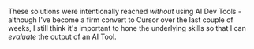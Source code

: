 These solutions were intentionally reached _without_ using AI Dev Tools - although I've become a firm convert to Cursor over the last couple of weeks, I still think it's important to hone the underlying skills so that I can _evaluate_ the output of an AI Tool.